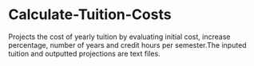 # Calculate-Tuition-Costs
Projects the cost of yearly tuition by evaluating initial cost, increase percentage, number of years and credit hours per semester.The inputed tuition and outputted projections are text files.
